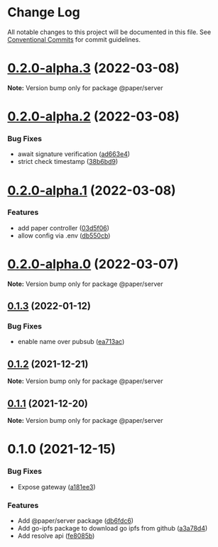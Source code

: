 # Change Log

All notable changes to this project will be documented in this file.
See [Conventional Commits](https://conventionalcommits.org) for commit guidelines.

# [0.2.0-alpha.3](https://github.com/li-yechao/paper/compare/@paper/server@0.2.0-alpha.2...@paper/server@0.2.0-alpha.3) (2022-03-08)

**Note:** Version bump only for package @paper/server

# [0.2.0-alpha.2](https://github.com/li-yechao/paper/compare/@paper/server@0.2.0-alpha.1...@paper/server@0.2.0-alpha.2) (2022-03-08)

### Bug Fixes

- await signature verification ([ad663e4](https://github.com/li-yechao/paper/commit/ad663e4a6ce7752c80ef0acd50014b9d411da2c9))
- strict check timestamp ([38b6bd9](https://github.com/li-yechao/paper/commit/38b6bd96b84668050621b63692b50ac21be4d5d2))

# [0.2.0-alpha.1](https://github.com/li-yechao/paper/compare/@paper/server@0.2.0-alpha.0...@paper/server@0.2.0-alpha.1) (2022-03-08)

### Features

- add paper controller ([03d5f06](https://github.com/li-yechao/paper/commit/03d5f06391f1221e5800633c03a1e8e9ec23cdd7))
- allow config via .env ([db550cb](https://github.com/li-yechao/paper/commit/db550cb606bfb1be2a55be903bc4f06810c52bba))

# [0.2.0-alpha.0](https://github.com/li-yechao/paper/compare/@paper/server@0.1.3...@paper/server@0.2.0-alpha.0) (2022-03-07)

**Note:** Version bump only for package @paper/server

## [0.1.3](https://github.com/li-yechao/paper/compare/@paper/server@0.1.2...@paper/server@0.1.3) (2022-01-12)

### Bug Fixes

- enable name over pubsub ([ea713ac](https://github.com/li-yechao/paper/commit/ea713ac530039c577bf688e678b6b387369754c9))

## [0.1.2](https://github.com/li-yechao/paper/compare/@paper/server@0.1.1...@paper/server@0.1.2) (2021-12-21)

**Note:** Version bump only for package @paper/server

## [0.1.1](https://github.com/li-yechao/paper/compare/@paper/server@0.1.0...@paper/server@0.1.1) (2021-12-20)

**Note:** Version bump only for package @paper/server

# 0.1.0 (2021-12-15)

### Bug Fixes

- Expose gateway ([a181ee3](https://github.com/li-yechao/paper/commit/a181ee34ac7307201ef3f2d40cc5963242aace1b))

### Features

- Add @paper/server package ([db6fdc6](https://github.com/li-yechao/paper/commit/db6fdc6b773836010c3ad5f5c6d3ab7f6964807b))
- Add go-ipfs package to download go ipfs from github ([a3a78d4](https://github.com/li-yechao/paper/commit/a3a78d4d0014e57398822ce1fe00ee729f5e2c00))
- Add resolve api ([fe8085b](https://github.com/li-yechao/paper/commit/fe8085b1c433c208cf522c3cf4e26405ea1f750f))
